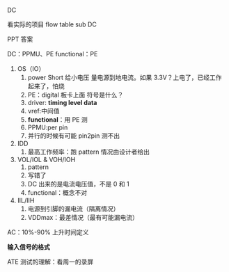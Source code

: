 DC

看实际的项目 flow table sub DC

PPT 答案

DC：PPMU、PE
functional：PE

1. OS（IO）
   1. power Short 给小电压 量电源到地电流。如果 3.3V？上电了，已经工作起来了，怕烧
   2. PE：digital 板卡上面 符号是什么？
   3. driver: **timing level data**
   4. vref:中间值
   5. **functional**：用 PE 测
   6. PPMU:per pin
   7. 并行的时候有可能 pin2pin 测不出
2. IDD
   1. 最高工作频率：跑 pattern 情况由设计者给出
3. VOL/IOL & VOH/IOH
   1. pattern
   2. 写错了
   3. DC 出来的是电流电压值，不是 0 和 1
   4. functional：概念不对
4. IIL/IIH
   1. 电源到引脚的漏电流（隔离情况）
   2. VDDmax：最差情况（最有可能漏电流）

AC：10%-90% 上升时间定义

**输入信号的格式**

ATE 测试的理解：看周一的录屏
